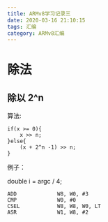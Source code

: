 ```yaml
---
title: ARMv8学习记录三
date: 2020-03-16 21:10:15
tags: 汇编
category: ARMv8汇编
---
```


# 除法
##  除以 2^n
算法:
```
if(x >= 0){
    x >> n;
}else{
    (x + 2^n -1) >> n;
}
```

例子：

double i = argc / 4;
```
ADD             W8, W0, #3          
CMP             W0, #0
CSEL            W8, W8, W0, LT
ASR             W1, W8, #2
```